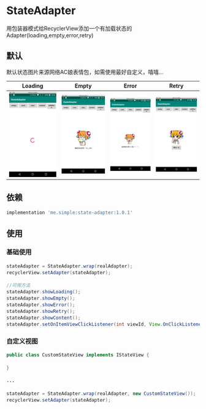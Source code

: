 # StateAdapter

用包装器模式给RecyclerView添加一个有加载状态的Adapter(loading,empty,error,retry)

## 默认

默认状态图片来源网络AC娘表情包，如需使用最好自定义，嘻嘻...

|  Loading  | Empty | Error | Retry |
|  :--:  | :--:  |  :--:  |  :--:  |
| ![](https://raw.githubusercontent.com/simplepeng/ImageRepo/master/preview_loading.png) | ![](https://raw.githubusercontent.com/simplepeng/ImageRepo/master/preview_empty.png) | ![](https://raw.githubusercontent.com/simplepeng/ImageRepo/master/preview_error.png) | ![](https://raw.githubusercontent.com/simplepeng/ImageRepo/master/preview_retry.png) |


## 依赖

```groovy
implementation 'me.simple:state-adapter:1.0.1'
```


## 使用

### 基础使用

```java
stateAdapter = StateAdapter.wrap(realAdapter);
recyclerView.setAdapter(stateAdapter);

//可用方法
stateAdapter.showLoading();
stateAdapter.showEmpty();
stateAdapter.showError();
stateAdapter.showRetry();
stateAdapter.showContent();
stateAdapter.setOnItemViewClickListener(int viewId, View.OnClickListener listener)
```

### 自定义视图

```java
public class CustomStateView implements IStateView {
   
}

...
  
stateAdapter = StateAdapter.wrap(realAdapter, new CustomStateView());
recyclerView.setAdapter(stateAdapter);
```

